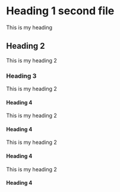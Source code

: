 # Heading 1 second file

This is my heading

## Heading 2

This is my heading 2

### Heading 3

This is my heading 2

#### Heading 4

This is my heading 2

#### Heading 4

This is my heading 2

#### Heading 4

This is my heading 2

#### Heading 4

